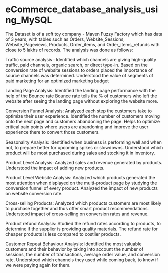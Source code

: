 # eCommerce_database_analysis_using_MySQL

The Dataset is of a soft toy company - Maven Fuzzy Factory which has data of 3 years, with tables such as Orders, Website_Sessions, Website_Pageviews, Products, Order_items, and Order_items_refunds with close to 5 lakhs of records. The analysis was done as follows:

Traffic source analysis : Identified which channels are giving high-quality traffic, paid channels, organic search, or direct type-in. Based on the conversion rate of website sessions to orders placed the importance of source channels was determined. Understood the value of segments of paid marketing for an optimized marketing budget

Landing Page Analysis: Identified the landing page performance with the help of the Bounce rate Bounce rate tells the % of customers who left the website after seeing the landing page without exploring the website more.

Conversion Funnel Analysis: Analyzed each step the customers take to optimize their user experience. Identified the number of customers moving onto the next page and customers abandoning the page. Helps to optimize critical pain points where users are abandoning and improve the user experience there to convert those customers.

Seasonality Analysis: Identified when business is performing well and when not, to prepare better for upcoming spikes or slowdowns. Understood which product will be most purchased during sales and stocking it in inventory.

Product Level Analysis: Analyzed sales and revenue generated by products. Understood the impact of adding new products.

Product Level Website Analysis: Analyzed which products generated the most attention when displayed on the multi-product page by studying the conversion funnel of every product. Analyzed the impact of new products on website conversion rate.

Cross-selling Products: Analyzed which products customers are most likely to purchase together and thus offer smart product recommendations. Understood impact of cross-selling on conversion rates and revenue.

Product refund Analysis: Studied the refund rates according to products, to determine if the supplier is providing quality materials. The refund rate for cheaper products is less compared to costlier products.

Customer Repeat Behaviour Analysis: Identified the most valuable customers and their behavior by taking into account the number of sessions, the number of transactions, average order value, and conversion rate. Understood which channels they used while coming back, to know if we were paying again for them.
